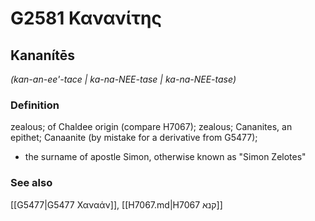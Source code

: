 # G2581 Κανανίτης

## Kananítēs

_(kan-an-ee'-tace | ka-na-NEE-tase | ka-na-NEE-tase)_

### Definition

zealous; of Chaldee origin (compare H7067); zealous; Cananites, an epithet; Canaanite (by mistake for a derivative from G5477); 

- the surname of apostle Simon, otherwise known as &quot;Simon Zelotes&quot;

### See also

[[G5477|G5477 Χαναάν]], [[H7067.md|H7067 קנא]]
